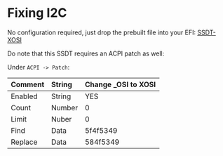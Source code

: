 # Fixing I2C

No configuration required, just drop the prebuilt file into your EFI: [SSDT-XOSI](https://github.com/khronokernel/Getting-Started-With-ACPI/blob/master/extra-files/SSDT-XOSI.aml)

Do note that this SSDT requires an ACPI patch as well:

Under `ACPI -> Patch`:

| Comment | String | Change _OSI to XOSI |
| :--- | :--- | :--- |
| Enabled | String | YES |
| Count | Number | 0 |
| Limit | Nuber | 0 |
| Find | Data | 5f4f5349 |
| Replace | Data | 584f5349 |

